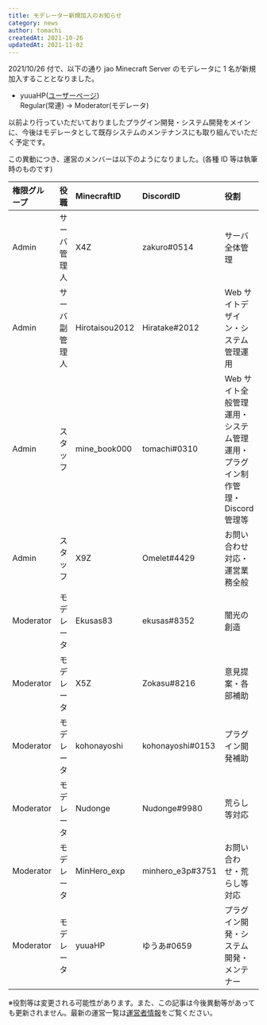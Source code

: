 ```yaml
---
title: モデレーター新規加入のお知らせ
category: news
author: tomachi
createdAt: 2021-10-26
updatedAt: 2021-11-02
---
```


2021/10/26 付で、以下の通り jao Minecraft Server のモデレータに 1 名が新規加入することとなりました。

- yuuaHP([ユーザーページ](https://users.jaoafa.com/13976d72-1389-4332-818e-9cecad363b12))  
  Regular(常連) → Moderator(モデレータ)

以前より行っていただいておりましたプラグイン開発・システム開発をメインに、今後はモデレータとして既存システムのメンテナンスにも取り組んでいただく予定です。

この異動につき、運営のメンバーは以下のようになりました。(各種 ID 等は執筆時のものです)

| 権限グループ | 役職           | MinecraftID    | DiscordID        | 役割                                                                         |
| :----------- | :------------- | :------------- | :--------------- | :--------------------------------------------------------------------------- |
| Admin        | サーバ管理人   | X4Z            | zakuro#0514      | サーバ全体管理                                                               |
| Admin        | サーバ副管理人 | Hirotaisou2012 | Hiratake#2012    | Web サイトデザイン・システム管理運用                                         |
| Admin        | スタッフ       | mine_book000   | tomachi#0310     | Web サイト全般管理運用・システム管理運用・プラグイン制作管理・Discord 管理等 |
| Admin        | スタッフ       | X9Z            | Omelet#4429      | お問い合わせ対応・運営業務全般                                               |
| Moderator    | モデレータ     | Ekusas83       | ekusas#8352      | 闇光の創造                                                                   |
| Moderator    | モデレータ     | X5Z            | Zokasu#8216      | 意見提案・各部補助                                                           |
| Moderator    | モデレータ     | kohonayoshi    | kohonayoshi#0153 | プラグイン開発補助                                                           |
| Moderator    | モデレータ     | Nudonge        | Nudonge#9980     | 荒らし等対応                                                                 |
| Moderator    | モデレータ     | MinHero_exp    | minhero_e3p#3751 | お問い合わせ・荒らし等対応                                                   |
| Moderator    | モデレータ     | yuuaHP         | ゆうあ#0659      | プラグイン開発・システム開発・メンテナー                                     |

※役割等は変更される可能性があります。また、この記事は今後異動等があっても更新されません。最新の運営一覧は[運営者情報](/server/profiles)をご覧ください。

